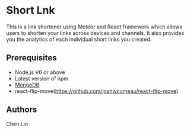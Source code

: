 # Short Lnk

This is a link shortener using Meteor and React framework which allows users to shorten your links across devices and channels. It also provides you the analytics of each individual short links you created.

## Prerequisites

* Node.js V6 or above
* Latest version of npm
* [MongoDB](https://www.mongodb.com/community)
* react-flip-move(https://github.com/joshwcomeau/react-flip-move)


## Authors

Chen Lin
